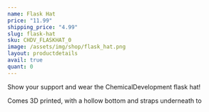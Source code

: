 ```yaml
---
name: Flask Hat 
price: "11.99"
shipping_price: "4.99"
slug: flask-hat
sku: CHDV_FLASKHAT_0
image: /assets/img/shop/flask_hat.png
layout: productdetails
avail: true
quant: 0
---
```


Show your support and wear the ChemicalDevelopment flask hat!

Comes 3D printed, with a hollow bottom and straps underneath to 


